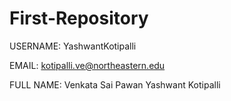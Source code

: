 # First-Repository

USERNAME: YashwantKotipalli

EMAIL: kotipalli.ve@northeastern.edu

FULL NAME: Venkata Sai Pawan Yashwant Kotipalli


